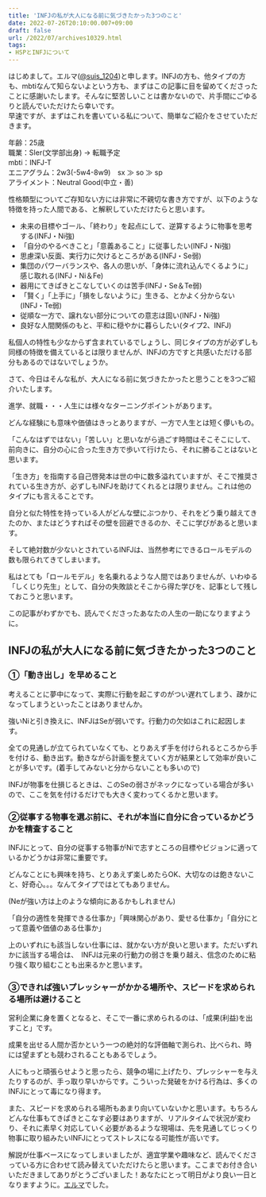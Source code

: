 ```yaml
---
title: 'INFJの私が大人になる前に気づきたかった3つのこと'
date: 2022-07-26T20:10:00.007+09:00
draft: false
url: /2022/07/archives10329.html
tags: 
- HSPとINFJについて
---
```


はじめまして。エルマ([@suis\_1204](https://twitter.com/suis_1204))と申します。INFJの方も、他タイプの方も、mbtiなんて知らないよという方も、まずはこの記事に目を留めてくださったことに感謝いたします。そんなに堅苦しいことは書かないので、片手間にごゆるりと読んでいただけたら幸いです。  
早速ですが、まずはこれを書いている私について、簡単なご紹介をさせていただきます。

年齢：25歳  
職業：SIer(文学部出身) → 転職予定  
mbti：INFJ-T  
エニアグラム：2w3(-5w4-8w9)　sx ≫ so ≫ sp  
アライメント：Neutral Good(中立・善)

性格類型についてご存知ない方には非常に不親切な書き方ですが、以下のような特徴を持った人間である、と解釈していただけたらと思います。

*   未来の目標やゴール、「終わり」を起点にして、逆算するように物事を思考する(INFJ・Ni強)
*   「自分のやるべきこと」「意義あること」に従事したい(INFJ・Ni強)
*   思慮深い反面、実行力に欠けるところがある(INFJ・Se弱)
*   集団のパワーバランスや、各人の思いが、「身体に流れ込んでくるように」感じ取れる(INFJ・Ni＆Fe)
*   器用にてきぱきとこなしていくのは苦手(INFJ・Se＆Te弱)
*   「賢く」「上手に」「損をしないように」生きる、とかよく分からない(INFJ・Te弱)
*   従順な一方で、譲れない部分についての意志は固い(INFJ・Ni強)
*   良好な人間関係のもと、平和に穏やかに暮らしたい(タイプ2、INFJ)

  
私個人の特性も少なからず含まれているでしょうし、同じタイプの方が必ずしも同様の特徴を備えているとは限りませんが、INFJの方ですと共感いただける部分もあるのではないでしょうか。

さて、今日はそんな私が、大人になる前に気づきたかったと思うことを3つご紹介いたします。

進学、就職・・・人生には様々なターニングポイントがあります。

どんな経験にも意味や価値はきっとありますが、一方で人生とは短く儚いもの。

「こんなはずではない」「苦しい」と思いながら過ごす時間はそこそこにして、前向きに、自分の心に合った生き方で歩いて行けたら、それに勝ることはないと思います。

  
「生き方」を指南する自己啓発本は世の中に数多溢れていますが、そこで推奨されている生き方が、必ずしもINFJを助けてくれるとは限りません。これは他のタイプにも言えることです。

自分と似た特性を持っている人がどんな壁にぶつかり、それをどう乗り越えてきたのか、またはどうすればその壁を回避できるのか、そこに学びがあると思います。

そして絶対数が少ないとされているINFJは、当然参考にできるロールモデルの数も限られてきてしまいます。

私はとても「ロールモデル」を名乗れるような人間ではありませんが、いわゆる「しくじり先生」として、自分の失敗談とそこから得た学びを、記事として残しておこうと思います。

この記事がわずかでも、読んでくださったあなたの人生の一助になりますように。

INFJの私が大人になる前に気づきたかった3つのこと
--------------------------

### **①「動き出し」を早めること**

考えることに夢中になって、実際に行動を起こすのがつい遅れてしまう、疎かになってしまうといったことはありませんか。

強いNiと引き換えに、INFJはSeが弱いです。行動力の欠如はこれに起因します。

全ての見通しが立てられていなくても、とりあえず手を付けられるところから手を付ける、動き出す。動きながら計画を整えていく方が結果として効率が良いことが多いです。(着手してみないと分からないことも多いので)

INFJが物事を仕損じるときは、このSeの弱さがネックになっている場合が多いので、ここを気を付けるだけでも大きく変わってくるかと思います。

### **②従事する物事を選ぶ前に、それが本当に自分に合っているかどうかを精査すること**

INFJにとって、自分の従事する物事がNiで志すところの目標やビジョンに適っているかどうかは非常に重要です。

どんなことにも興味を持ち、とりあえず楽しめたらOK、大切なのは飽きないこと、好奇心。。。なんてタイプではとてもありません。

(Neが強い方は上のような傾向にあるかもしれません)　

「自分の適性を発揮できる仕事か」「興味関心があり、愛せる仕事か」「自分にとって意義や価値のある仕事か」

上のいずれにも該当しない仕事には、就かない方が良いと思います。ただいずれかに該当する場合は、　INFJは元来の行動力の弱さを乗り越え、信念のために粘り強く取り組むことも出来るかと思います。

### **③できれば強いプレッシャーがかかる場所や、スピードを求められる場所は避けること**

営利企業に身を置くとなると、そこで一番に求められるのは、「成果(利益)を出すこと」です。

成果を出せる人間か否かという一つの絶対的な評価軸で測られ、比べられ、時には望まずとも競わされることもあるでしょう。

人にもっと頑張らせようと思ったら、競争の場に上げたり、プレッシャーを与えたりするのが、手っ取り早いからです。こういった発破をかける行為は、多くのINFJにとって毒になり得ます。

また、スピードを求められる場所もあまり向いていないかと思います。もちろんどんな仕事もてきぱきとこなす必要はありますが、リアルタイムで状況が変わり、それに素早く対応していく必要があるような現場は、先を見通してじっくり物事に取り組みたいINFJにとってストレスになる可能性が高いです。

解説が仕事ベースになってしまいましたが、適宜学業や趣味など、読んでくださっている方に合わせて読み替えていただけたらと思います。ここまでお付き合いいただきましてありがとうございました！あなたにとって明日がより良い一日となりますように。[エルマ](https://twitter.com/suis_1204)でした。
